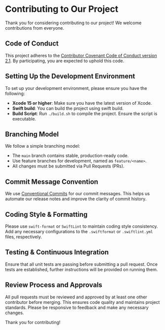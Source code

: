 # Contributing to Our Project

Thank you for considering contributing to our project! We welcome contributions from everyone.

## Code of Conduct

This project adheres to the [Contributor Covenant Code of Conduct version 2.1](https://www.contributor-covenant.org/version/2/1/code_of_conduct/). By participating, you are expected to uphold this code.

## Setting Up the Development Environment

To set up your development environment, please ensure you have the following:

- **Xcode 15 or higher**: Make sure you have the latest version of Xcode.
- **Swift build**: You can build the project using swift build.
- **Build Script**: Run `./build.sh` to compile the project. Ensure the script is executable.

## Branching Model

We follow a simple branching model:

- The `main` branch contains stable, production-ready code.
- Use feature branches for development, named as `feature/<name>`.
- All changes must be submitted via Pull Requests (PRs).

## Commit Message Convention

We use [Conventional Commits](https://www.conventionalcommits.org/) for our commit messages. This helps us automate our release notes and improve the clarity of commit history.

## Coding Style & Formatting

Please use `swift-format` or `SwiftLint` to maintain coding style consistency. Add any necessary configurations to the `.swiftformat` or `.swiftlint.yml` files, respectively.

## Testing & Continuous Integration

Ensure that all unit tests are passing before submitting a pull request. Once tests are established, further instructions will be provided on running them.

## Review Process and Approvals

All pull requests must be reviewed and approved by at least one other contributor before merging. This ensures code quality and maintains project standards. Please be responsive to feedback and make any necessary changes.

Thank you for contributing!
